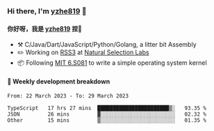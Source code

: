 ### Hi there, I'm [yzhe819](https://github.com/yzhe819) 👋

#### 你好呀，我是 [yzhe819](https://github.com/yzhe819) 捏👋

- :hammer_and_pick: C/Java/Dart/JavaScript/Python/Golang, a litter bit Assembly
- :pencil2: Working on [RSS3](https://github.com/NaturalSelectionLabs/RSS3) at [Natural Selection Labs](https://github.com/NaturalSelectionLabs)
- 📦 Following [MIT 6.S081](https://pdos.csail.mit.edu/6.S081/2020/) to write a simple operating system kernel



#### 📝 Weekly development breakdown

<!--START_SECTION:waka-->

```text
From: 22 March 2023 - To: 29 March 2023

TypeScript   17 hrs 27 mins  ███████████████████████▒░   93.35 %
JSON         26 mins         ▓░░░░░░░░░░░░░░░░░░░░░░░░   02.32 %
Other        15 mins         ▒░░░░░░░░░░░░░░░░░░░░░░░░   01.35 %
```

<!--END_SECTION:waka-->



